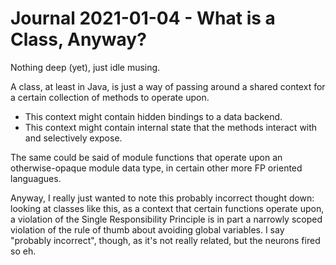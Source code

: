 Journal 2021-01-04 - What is a Class, Anyway?
========

Nothing deep (yet), just idle musing.

A class, at least in Java, is just a way of passing around a shared context for a certain collection of methods to operate upon.

- This context might contain hidden bindings to a data backend.
- This context might contain internal state that the methods interact with and selectively expose.

The same could be said of module functions that operate upon an otherwise-opaque module data type, in certain other more FP oriented languagues.

Anyway, I really just wanted to note this probably incorrect thought down: looking at classes like this, as a context that certain functions operate upon, a violation of the Single Responsibility Principle is in part a narrowly scoped violation of the rule of thumb about avoiding global variables.  I say "probably incorrect", though, as it's not really related, but the neurons fired so eh.
